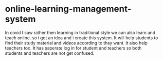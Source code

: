 # online-learning-management-system
In covid I saw rather then learning in traditional style we can also learn and teach online. so i got an idea and i create this system.
It will help students to find their study material and videos according to they want.
It also help teachers too. 
It has saperate log in for student and teachers so both students and teachers are not get confused.
